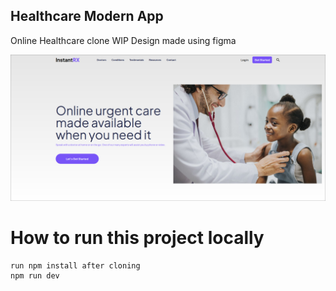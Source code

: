 ## Healthcare Modern App
Online Healthcare clone WIP
Design made using figma

![alt text](https://raw.githubusercontent.com/CheckToSee/Healthcare_Modern_App/main/public/preview.png)

# How to run this project locally 
```
run npm install after cloning
npm run dev 
```
